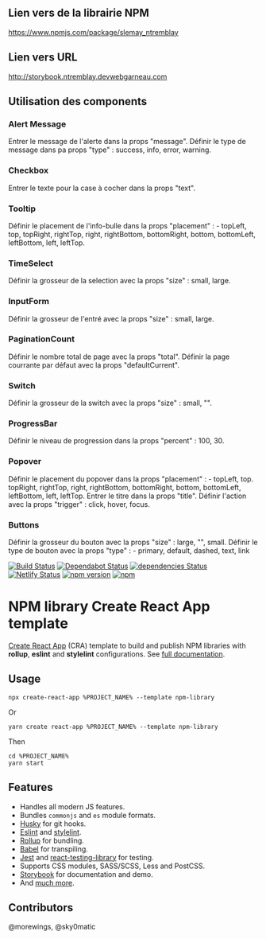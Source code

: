 ## Lien vers de la librairie NPM
https://www.npmjs.com/package/slemay_ntremblay

## Lien vers URL
http://storybook.ntremblay.devwebgarneau.com
## Utilisation des components
### Alert Message 
Entrer le message de l'alerte dans la props "message".
Définir le type de message dans pa props "type" : success, info, error, warning.

### Checkbox
Entrer le texte pour la case à cocher dans la props "text".

### Tooltip
Définir le placement de l'info-bulle dans la props "placement" :
    - topLeft, top, topRight, rightTop, right, rightBottom, bottomRight, bottom, bottomLeft, leftBottom, left, leftTop.

### TimeSelect
Définir la grosseur de la selection avec la props "size" : small, large.

### InputForm
Définir la grosseur de l'entré avec la props "size" : small, large.

### PaginationCount
Définir le nombre total de page avec la props "total".
Définir la page courrante par défaut avec la props "defaultCurrent".

### Switch
Définir la grosseur de la switch avec la props "size" : small, "".

### ProgressBar
Définir le niveau de progression dans la props "percent" : 100, 30.

### Popover
Définir le placement du popover dans la props "placement" :
    - topLeft, top. topRight, rightTop, right, rightBottom, bottomRight, bottom, bottomLeft, leftBottom, left, leftTop.
Entrer le titre dans la props "title".
Définir l'action avec la props "trigger" : click, hover, focus.

### Buttons
Définir la grosseur du bouton avec la props "size" : large, "", small.
Définir le type de bouton avec la props "type" : 
    - primary, default, dashed, text, link



[![Build Status](https://travis-ci.com/morewings/cra-template-npm-library.svg?branch=master)](https://travis-ci.com/morewings/cra-template-npm-library)
[![Dependabot Status](https://api.dependabot.com/badges/status?host=github&repo=morewings/cra-template-npm-library)](https://dependabot.com)
[![dependencies Status](https://david-dm.org/morewings/cra-template-npm-library/status.svg)](https://david-dm.org/morewings/cra-template-npm-library)
[![Netlify Status](https://api.netlify.com/api/v1/badges/7448a6f6-8be5-4d26-b886-f59db21ebb4e/deploy-status)](https://app.netlify.com/sites/cra-template-npm-library/deploys)
[![npm version](https://badge.fury.io/js/cra-template-npm-library.svg)](https://www.npmjs.com/package/cra-template-npm-library)
[![npm](https://img.shields.io/npm/dm/cra-template-npm-library)](https://www.npmjs.com/package/cra-template-npm-library)

# NPM library Create React App template

[Create React App](https://github.com/facebook/create-react-app) (CRA) template to build and publish NPM libraries with **rollup**, **eslint** and **stylelint** configurations. See [full documentation](https://cra-template-npm-library.netlify.com/).

## Usage

```shell script
npx create-react-app %PROJECT_NAME% --template npm-library
``` 
Or
```shell script
yarn create react-app %PROJECT_NAME% --template npm-library
```

Then

```shell script
cd %PROJECT_NAME%
yarn start
```

## Features

- Handles all modern JS features.
- Bundles `commonjs` and `es` module formats.
- [Husky](https://github.com/typicode/husky) for git hooks.
- [Eslint](https://eslint.org/) and [stylelint](https://stylelint.io/).
- [Rollup](https://rollupjs.org/guide/en/) for bundling.
- [Babel](https://babeljs.io/) for transpiling.
- [Jest](https://jestjs.io/) and [react-testing-library](https://testing-library.com/docs/react-testing-library/intro) for testing.
- Supports CSS modules, SASS/SCSS, Less and PostCSS.
- [Storybook](https://storybook.js.org/) for documentation and demo.
- And [much more](https://cra-template-npm-library.netlify.com/).

## Contributors

@morewings, @sky0matic
